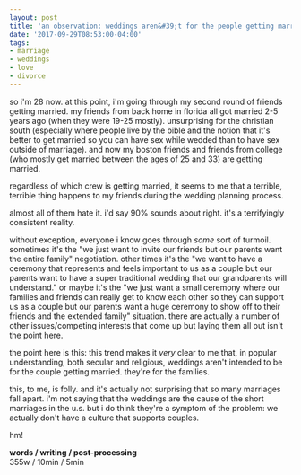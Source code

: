 ```yaml
---
layout: post
title: 'an observation: weddings aren&#39;t for the people getting married; they&#39;re for the families'
date: '2017-09-29T08:53:00-04:00'
tags:
- marriage
- weddings
- love
- divorce
--- 
```


so i'm 28 now. at this point, i'm going through my second round of friends getting married. my friends from back home in florida all got married 2-5 years ago (when they were 19-25 mostly). unsurprising for the christian south (especially where people live by the bible and the notion that it's better to get married so you can have sex while wedded than to have sex outside of marriage). and now my boston friends and friends from college (who mostly get married between the ages of 25 and 33) are getting married. 

regardless of which crew is getting married, it seems to me that a terrible, terrible thing happens to my friends during the wedding planning process. 

almost all of them hate it. i'd say 90% sounds about right. it's a terrifyingly consistent reality. 

without exception, everyone i know goes through *some* sort of turmoil. sometimes it's the "we just want to invite our friends but our parents want the entire family" negotiation. other times it's the "we want to have a ceremony that represents and feels important to us as a couple but our parents want to have a super traditional wedding that our grandparents will understand." or maybe it's the "we just want a small ceremony where our families and friends can really get to know each other so they can support us as a couple but our parents want a huge ceremony to show off to their friends and the extended family" situation. there are actually a number of other issues/competing interests that come up but laying them all out isn't the point here. 

the point here is this: this trend makes it *very* clear to me that, in popular understanding, both secular and religious, weddings aren't intended to be for the couple getting married. they're for the families. 

this, to me, is folly. and it's actually not surprising that so many marriages fall apart. i'm not saying that the weddings are the cause of the short marriages in the u.s. but i do think they're a symptom of the problem: we actually don't have a culture that supports couples. 

hm!

<!-- hyperlink bank -->

**words / writing / post-processing**  
355w / 10min / 5min
